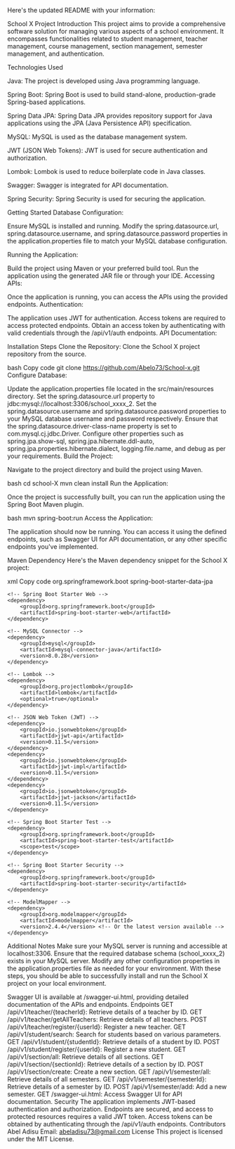 Here's the updated README with your information:

School X Project
Introduction
This project aims to provide a comprehensive software solution for managing various aspects of a school environment. 
It encompasses functionalities related to 
    student management, 
    teacher management, 
    course management, 
    section management, 
    semester management, and 
    authentication.

Technologies Used


Java: The project is developed using Java programming language.

Spring Boot: Spring Boot is used to build stand-alone, production-grade Spring-based applications.

Spring Data JPA: Spring Data JPA provides repository support for Java applications using the JPA (Java Persistence API) specification.

MySQL: MySQL is used as the database management system.

JWT (JSON Web Tokens): JWT is used for secure authentication and authorization.

Lombok: Lombok is used to reduce boilerplate code in Java classes.

Swagger: Swagger is integrated for API documentation.

Spring Security: Spring Security is used for securing the application.



Getting Started
Database Configuration:

Ensure MySQL is installed and running.
Modify the 
    spring.datasource.url, 
    spring.datasource.username, and 
    spring.datasource.password 
    properties in the application.properties file to match your MySQL database configuration.



Running the Application:

Build the project using Maven or your preferred build tool.
Run the application using the generated JAR file or through your IDE.
Accessing APIs:

Once the application is running, you can access the APIs using the provided endpoints.
Authentication:

The application uses JWT for authentication. 
Access tokens are required to access protected endpoints.
Obtain an access token by authenticating with valid credentials through the /api/v1/auth endpoints.
API Documentation:   

Installation Steps
Clone the Repository: Clone the School X project repository from the source.

bash
Copy code
    git clone https://github.com/Abelo73/School-x.git
Configure Database:

Update the application.properties file located in the src/main/resources directory.
Set the spring.datasource.url property to jdbc:mysql://localhost:3306/school_xxxx_2.
Set the spring.datasource.username and spring.datasource.password properties to your MySQL database username and password respectively.
Ensure that the spring.datasource.driver-class-name property is set to com.mysql.cj.jdbc.Driver.
Configure other properties such as spring.jpa.show-sql, spring.jpa.hibernate.ddl-auto, spring.jpa.properties.hibernate.dialect, logging.file.name, and debug as per your requirements.
Build the Project:

Navigate to the project directory and build the project using Maven.

bash
    cd school-X
    mvn clean install
Run the Application:

Once the project is successfully built, you can run the application using the Spring Boot Maven plugin.

bash
    mvn spring-boot:run
Access the Application:

The application should now be running. You can access it using the defined endpoints, such as Swagger UI for API documentation, or any other specific endpoints you've implemented.

Maven Dependency
Here's the Maven dependency snippet for the School X project:

xml
Copy code
<dependencies>
    <!-- Spring Boot Starter Data JPA -->
    <dependency>
        <groupId>org.springframework.boot</groupId>
        <artifactId>spring-boot-starter-data-jpa</artifactId>
    </dependency>
    
    <!-- Spring Boot Starter Web -->
    <dependency>
        <groupId>org.springframework.boot</groupId>
        <artifactId>spring-boot-starter-web</artifactId>
    </dependency>

    <!-- MySQL Connector -->
    <dependency>
        <groupId>mysql</groupId>
        <artifactId>mysql-connector-java</artifactId>
        <version>8.0.28</version>
    </dependency>

    <!-- Lombok -->
    <dependency>
        <groupId>org.projectlombok</groupId>
        <artifactId>lombok</artifactId>
        <optional>true</optional>
    </dependency>
    
    <!-- JSON Web Token (JWT) -->
    <dependency>
        <groupId>io.jsonwebtoken</groupId>
        <artifactId>jjwt-api</artifactId>
        <version>0.11.5</version>
    </dependency>
    <dependency>
        <groupId>io.jsonwebtoken</groupId>
        <artifactId>jjwt-impl</artifactId>
        <version>0.11.5</version>
    </dependency>
    <dependency>
        <groupId>io.jsonwebtoken</groupId>
        <artifactId>jjwt-jackson</artifactId>
        <version>0.11.5</version>
    </dependency>
    
    <!-- Spring Boot Starter Test -->
    <dependency>
        <groupId>org.springframework.boot</groupId>
        <artifactId>spring-boot-starter-test</artifactId>
        <scope>test</scope>
    </dependency>
    
    <!-- Spring Boot Starter Security -->
    <dependency>
        <groupId>org.springframework.boot</groupId>
        <artifactId>spring-boot-starter-security</artifactId>
    </dependency>
    
    <!-- ModelMapper -->
    <dependency>
        <groupId>org.modelmapper</groupId>
        <artifactId>modelmapper</artifactId>
        <version>2.4.4</version> <!-- Or the latest version available -->
    </dependency>
</dependencies>
Additional Notes
Make sure your MySQL server is running and accessible at localhost:3306.
Ensure that the required database schema (school_xxxx_2) exists in your MySQL server.
Modify any other configuration properties in the application.properties file as needed for your environment.
With these steps, you should be able to successfully install and run the School X project on your local environment.

Swagger UI is available at /swagger-ui.html, providing detailed documentation of the APIs and endpoints.
Endpoints
GET /api/v1/teacher/{teacherId}: Retrieve details of a teacher by ID.
GET /api/v1/teacher/getAllTeachers: Retrieve details of all teachers.
POST /api/v1/teacher/register/{userId}: Register a new teacher.
GET /api/v1/student/search: Search for students based on various parameters.
GET /api/v1/student/{studentId}: Retrieve details of a student by ID.
POST /api/v1/student/register/{userId}: Register a new student.
GET /api/v1/section/all: Retrieve details of all sections.
GET /api/v1/section/{sectionId}: Retrieve details of a section by ID.
POST /api/v1/section/create: Create a new section.
GET /api/v1/semester/all: Retrieve details of all semesters.
GET /api/v1/semester/{semesterId}: Retrieve details of a semester by ID.
POST /api/v1/semester/add: Add a new semester.
GET /swagger-ui.html: Access Swagger UI for API documentation.
Security
The application implements JWT-based authentication and authorization.
Endpoints are secured, and access to protected resources requires a valid JWT token.
Access tokens can be obtained by authenticating through the /api/v1/auth endpoints.
Contributors
Abel Adisu
Email: abeladisu73@gmail.com
License
This project is licensed under the MIT License.
